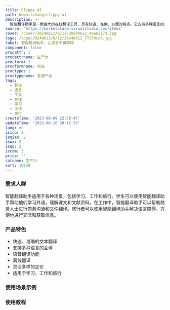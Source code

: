 ```yaml
---
title: Clippy AI
path: huwailvhang/clippy-ai
description: >-
  智能翻译助手是一款强大的在线翻译工具，具有快速、准确、方便的特点。它支持多种语言的互译，能够帮助用户快速翻译文本、句子、段落和整篇文章。智能翻译助手还提供了语音翻译功能，用户可以通过语音输入进行翻译。此外，智能翻译助手还支持离线翻译，方便用户在没有网络的情况下进行翻译。它的定价灵活多样，提供免费版和付费版供用户选择。智能翻译助手的定位是成为用户在学习、工作和旅行中的必备工具。
source: 'https://marketplace.visualstudio.com/items'
cover: /cover/20240612/6/12/20240612_4aa62173.jpg
logo: /logo/20240612/6/12/20240612_77259ca5.jpg
label: 智能翻译助手，让语言不再障碍
component: false
procattr: 1
procattrname: 生产力
procform: 1
procformname: 网站
proctype: 1
proctypename: 普通产品
tags:
  - 翻译
  - 语言
  - 工具
  - 在线
  - 学习
  - 工作
  - 旅行
createTime: '2023-08-09 22:58:45'
updateTime: '2023-08-18 20:15:33'
lang: en
isicp: 2
isqian: 2
iswx: 2
isqq: 2
iscom: 2
price: ''
catname: 生产力
sort: 10839
---
```




### 需求人群
智能翻译助手适用于各种场景，包括学习、工作和旅行。学生可以使用智能翻译助手帮助他们学习外语，理解课文和文献资料。在工作中，智能翻译助手可以帮助商务人士进行商务沟通和文件翻译。旅行者可以使用智能翻译助手解决语言障碍，方便地进行交流和获取信息。

### 产品特色
- 快速、准确的文本翻译
- 支持多种语言的互译
- 语音翻译功能
- 离线翻译
- 灵活多样的定价
- 适用于学习、工作和旅行

### 使用场景示例


### 使用教程


  
